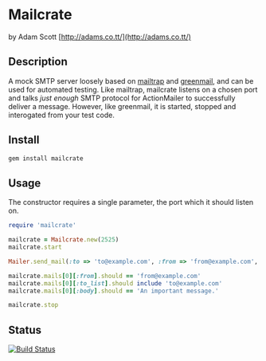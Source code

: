 # Mailcrate

by Adam Scott [http://adams.co.tt/](http://adams.co.tt/)

## Description

A mock SMTP server loosely based on [mailtrap](http://rubymatt.rubyforge.org/mailtrap/) and [greenmail](http://www.icegreen.com/greenmail/), and can be used for automated testing. Like mailtrap, mailcrate listens on a chosen port and talks _just enough_ SMTP protocol for ActionMailer to successfully deliver a message. However, like greenmail, it is started, stopped and interogated from your test code.

## Install

```Bash
gem install mailcrate
```

## Usage

The constructor requires a single parameter, the port which it should listen on. 

```Ruby
require 'mailcrate'

mailcrate = Mailcrate.new(2525)
mailcrate.start

Mailer.send_mail(:to => 'to@example.com', :from => 'from@example.com', :body => 'An important message.')

mailcrate.mails[0][:from].should == 'from@example.com'
mailcrate.mails[0][:to_list].should include 'to@example.com'
mailcrate.mails[0][:body].should == 'An important message.'

mailcrate.stop
```

## Status

[![Build Status](https://travis-ci.org/adscott/mailcrate.svg?branch=master)](https://travis-ci.org/adscott/mailcrate)
